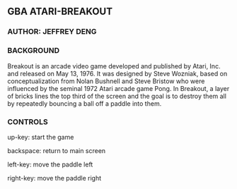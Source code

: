 ## GBA ATARI-BREAKOUT
### AUTHOR: JEFFREY DENG
### BACKGROUND
Breakout is an arcade video game developed and published by Atari, Inc. and released on May 13, 1976. It was designed by Steve Wozniak, based on conceptualization from Nolan Bushnell and Steve Bristow who were influenced by the seminal 1972 Atari arcade game Pong. In Breakout, a layer of bricks lines the top third of the screen and the goal is to destroy them all by repeatedly bouncing a ball off a paddle into them. 
### CONTROLS
up-key: start the game

backspace: return to main screen

left-key: move the paddle left

right-key: move the paddle right


